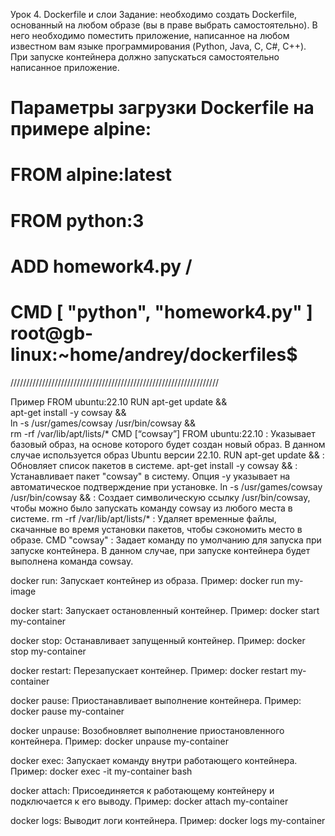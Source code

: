 Урок 4. Dockerfile и слои
Задание: необходимо создать Dockerfile, основанный на любом образе (вы в праве выбрать самостоятельно).
В него необходимо поместить приложение, написанное на любом известном вам языке программирования (Python, Java, C, С#, C++).
При запуске контейнера должно запускаться самостоятельно написанное приложение.

# Параметры загрузки Dockerfile на примере alpine:
# FROM alpine:latest
# FROM python:3
# ADD homework4.py /
# CMD [ "python", "homework4.py" ] root@gb-linux:~home/andrey/dockerfiles$







//////////////////////////////////////////////////////////////////

Пример
FROM ubuntu:22.10
RUN apt-get update && \
apt-get install -y cowsay && \
ln -s /usr/games/cowsay /usr/bin/cowsay && \
rm -rf /var/lib/apt/lists/*
CMD [“cowsay”]
FROM ubuntu:22.10
: Указывает базовый образ, на основе которого будет создан новый образ. В данном случае используется образ Ubuntu версии 22.10.
RUN apt-get update &&
: Обновляет список пакетов в системе.
apt-get install -y cowsay &&
: Устанавливает пакет "cowsay" в систему. Опция -y указывает на автоматическое подтверждение при установке.
ln -s /usr/games/cowsay /usr/bin/cowsay &&
: Создает символическую ссылку /usr/bin/cowsay, чтобы можно было запускать команду cowsay из любого места в системе.
rm -rf /var/lib/apt/lists/*
: Удаляет временные файлы, скачанные во время установки пакетов, чтобы сэкономить место в образе.
CMD "cowsay"
: Задает команду по умолчанию для запуска при запуске контейнера. В данном случае, при запуске контейнера будет выполнена команда cowsay.



docker run: Запускает контейнер из образа.
Пример: docker run my-image

docker start: Запускает остановленный контейнер.
Пример: docker start my-container

docker stop: Останавливает запущенный контейнер.
Пример: docker stop my-container

docker restart: Перезапускает контейнер.
Пример: docker restart my-container

docker pause: Приостанавливает выполнение контейнера.
Пример: docker pause my-container

docker unpause: Возобновляет выполнение приостановленного контейнера.
Пример: docker unpause my-container

docker exec: Запускает команду внутри работающего контейнера.
Пример: docker exec -it my-container bash

docker attach: Присоединяется к работающему контейнеру и подключается к его выводу.
Пример: docker attach my-container

docker logs: Выводит логи контейнера.
Пример: docker logs my-container
